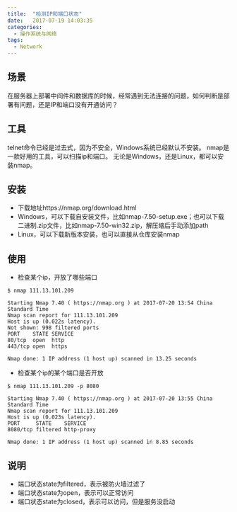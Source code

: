 ```yaml
---
title:  "检测IP和端口状态"
date:   2017-07-19 14:03:35
categories: 
  - 操作系统与网络
tags:
  - Network
---
```


## 场景
在服务器上部署中间件和数据库的时候，经常遇到无法连接的问题，如何判断是部署有问题，还是IP和端口没有开通访问？

## 工具
telnet命令已经是过去式，因为不安全，Windows系统已经默认不安装。
nmap是一款好用的工具，可以扫描ip和端口。
无论是Windows，还是Linux，都可以安装nmap。

## 安装
* 下载地址https://nmap.org/download.html
* Windows，可以下载自安装文件，比如nmap-7.50-setup.exe；也可以下载二进制.zip文件，比如nmap-7.50-win32.zip，解压缩后手动添加path
* Linux，可以下载新版本安装，也可以直接从仓库安装nmap

## 使用

* 检查某个ip，开放了哪些端口

```shell
$ nmap 111.13.101.209
 
Starting Nmap 7.40 ( https://nmap.org ) at 2017-07-20 13:54 China Standard Time
Nmap scan report for 111.13.101.209
Host is up (0.022s latency).
Not shown: 998 filtered ports
PORT    STATE SERVICE
80/tcp  open  http
443/tcp open  https
 
Nmap done: 1 IP address (1 host up) scanned in 13.25 seconds
```


* 检查某个ip的某个端口是否开放

```shell
$ nmap 111.13.101.209 -p 8080
 
Starting Nmap 7.40 ( https://nmap.org ) at 2017-07-20 13:55 China Standard Time
Nmap scan report for 111.13.101.209
Host is up (0.023s latency).
PORT     STATE    SERVICE
8080/tcp filtered http-proxy
 
Nmap done: 1 IP address (1 host up) scanned in 8.85 seconds
```
 
## 说明
* 端口状态state为filtered，表示被防火墙过滤了
* 端口状态state为open，表示可以正常访问
* 端口状态state为closed，表示可以访问，但是服务没启动

